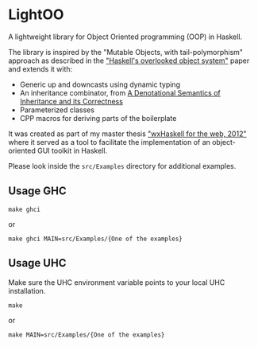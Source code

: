 LightOO
=======

A lightweight library for Object Oriented programming (OOP) in Haskell. 

The library is inspired by the "Mutable Objects, with tail-polymorphism" approach as described in the ["Haskell's overlooked object system"][1] paper and extends it with:

* Generic up and downcasts using dynamic typing
* An inheritance combinator, from [A Denotational Semantics of Inheritance and its Correctness][2]
* Parameterized classes
* CPP macros for deriving parts of the boilerplate

It was created as part of my master thesis ["wxHaskell for the web, 2012"][3] where it served as a tool to facilitate the implementation of an object-oriented GUI toolkit in Haskell. 

Please look inside the `src/Examples` directory for additional examples. 

Usage GHC
-------

    make ghci 

or 

    make ghci MAIN=src/Examples/{One of the examples}

Usage UHC
---------

Make sure the UHC environment variable points to your local UHC installation.

    make 

or

    make MAIN=src/Examples/{One of the examples}

[1]: https://arxiv.org/abs/cs/0509027
[2]: http://citeseerx.ist.psu.edu/viewdoc/summary?doi=10.1.1.11.8792
[3]: http://citeseerx.ist.psu.edu/viewdoc/summary?doi=10.1.1.343.134
